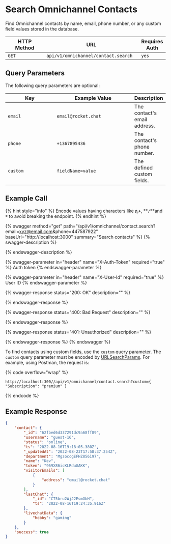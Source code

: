 # Search Omnichannel Contacts

Find Omnichannel contacts by name, email, phone number, or any custom field values stored in the database.

<table><thead><tr><th width="163">HTTP Method</th><th width="296">URL</th><th>Requires Auth</th></tr></thead><tbody><tr><td><code>GET</code></td><td><code>api/v1/omnichannel/contact.search</code></td><td><code>yes</code></td></tr></tbody></table>

## Query Parameters

The following query parameters are optional:

<table><thead><tr><th width="139">Key</th><th width="229">Example Value</th><th>Description</th></tr></thead><tbody><tr><td><code>email</code></td><td><code>email@rocket.chat</code></td><td>The contact's email address.</td></tr><tr><td><code>phone</code></td><td><code>+1367895436</code></td><td>The contact's phone number.</td></tr><tr><td><code>custom</code></td><td><code>fieldName=value</code></td><td>The defined custom fields.</td></tr></tbody></table>

## Example Call

{% hint style="info" %}
Encode values having characters like **`@`**,**`+`**, **`/`**and **`*`** to avoid breaking the endpoint.
{% endhint %}

{% swagger method="get" path="/api/v1/omnichannel/contact.search?email=xyz@email.com&phone=447587922" baseUrl="http://localhost:3000" summary="Search contacts" %}
{% swagger-description %}

{% endswagger-description %}

{% swagger-parameter in="header" name="X-Auth-Token" required="true" %}
Auth token
{% endswagger-parameter %}

{% swagger-parameter in="header" name="X-User-Id" required="true" %}
User ID
{% endswagger-parameter %}

{% swagger-response status="200: OK" description="" %}

{% endswagger-response %}

{% swagger-response status="400: Bad Request" description="" %}

{% endswagger-response %}

{% swagger-response status="401: Unauthorized" description="" %}

{% endswagger-response %}
{% endswagger %}

To find contacts using custom fields, use the `custom` query parameter. The `custom` query parameter must be encoded by [URLSearchParams](https://developer.mozilla.org/en-US/docs/Web/API/URLSearchParams). For example, using Postman, the request is:

{% code overflow="wrap" %}
```http
http://localhost:300//api/v1/omnichannel/contact.search?custom={ "Subscription": "premium" }
```
{% endcode %}

## Example Response

```json
{
    "contact": {
        "_id": "62fbed6d337291dc9a68ff89",
        "username": "guest-16",
        "status": "online",
        "ts": "2022-08-16T19:18:05.380Z",
        "_updatedAt": "2022-08-23T17:58:37.254Z",
        "department": "MgzoccgEFHZ856i97",
        "name": "Kev",
        "token": "969X86icKLRduGAKK",
        "visitorEmails": [
            {
                "address": "email@rocket.chat"
            }
        ],
        "lastChat": {
            "_id": "CT5bru2WjJ2EsmGbH",
            "ts": "2022-08-16T19:24:35.916Z"
        },
        "livechatData": {
            "hobby": "gaming"
        }
    },
    "success": true
}
```
